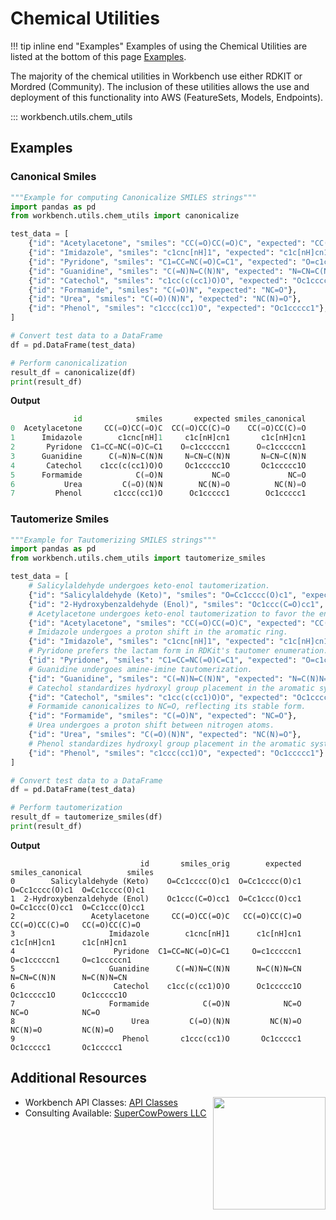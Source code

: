 # Chemical Utilities
!!! tip inline end "Examples"
    Examples of using the Chemical Utilities are listed at the bottom of this page [Examples](#examples).

The majority of the chemical utilities in Workbench use either RDKIT or Mordred (Community). The inclusion of these utilities allows the use and deployment of this functionality into AWS (FeatureSets, Models, Endpoints). 
    
::: workbench.utils.chem_utils


## Examples

### Canonical Smiles

```py title="examples/chem_utils/canonicalize_smiles.py"
"""Example for computing Canonicalize SMILES strings"""
import pandas as pd
from workbench.utils.chem_utils import canonicalize

test_data = [
    {"id": "Acetylacetone", "smiles": "CC(=O)CC(=O)C", "expected": "CC(=O)CC(C)=O"},
    {"id": "Imidazole", "smiles": "c1cnc[nH]1", "expected": "c1c[nH]cn1"},
    {"id": "Pyridone", "smiles": "C1=CC=NC(=O)C=C1", "expected": "O=c1cccccn1"},
    {"id": "Guanidine", "smiles": "C(=N)N=C(N)N", "expected": "N=CN=C(N)N"},
    {"id": "Catechol", "smiles": "c1cc(c(cc1)O)O", "expected": "Oc1ccccc1O"},
    {"id": "Formamide", "smiles": "C(=O)N", "expected": "NC=O"},
    {"id": "Urea", "smiles": "C(=O)(N)N", "expected": "NC(N)=O"},
    {"id": "Phenol", "smiles": "c1ccc(cc1)O", "expected": "Oc1ccccc1"},
]

# Convert test data to a DataFrame
df = pd.DataFrame(test_data)

# Perform canonicalization
result_df = canonicalize(df)
print(result_df)
```

**Output**

```py
              id            smiles       expected smiles_canonical
0  Acetylacetone     CC(=O)CC(=O)C  CC(=O)CC(C)=O    CC(=O)CC(C)=O
1      Imidazole        c1cnc[nH]1     c1c[nH]cn1       c1c[nH]cn1
2       Pyridone  C1=CC=NC(=O)C=C1    O=c1cccccn1      O=c1cccccn1
3      Guanidine      C(=N)N=C(N)N     N=CN=C(N)N       N=CN=C(N)N
4       Catechol    c1cc(c(cc1)O)O     Oc1ccccc1O       Oc1ccccc1O
5      Formamide            C(=O)N           NC=O             NC=O
6           Urea         C(=O)(N)N        NC(N)=O          NC(N)=O
7         Phenol       c1ccc(cc1)O      Oc1ccccc1        Oc1ccccc1
```

### Tautomerize Smiles
```py title="examples/chem_utils/tautomerize_smiles.py"
"""Example for Tautomerizing SMILES strings"""
import pandas as pd
from workbench.utils.chem_utils import tautomerize_smiles

test_data = [
    # Salicylaldehyde undergoes keto-enol tautomerization.
    {"id": "Salicylaldehyde (Keto)", "smiles": "O=Cc1cccc(O)c1", "expected": "O=Cc1cccc(O)c1"},
    {"id": "2-Hydroxybenzaldehyde (Enol)", "smiles": "Oc1ccc(C=O)cc1", "expected": "O=Cc1ccc(O)cc1"},
    # Acetylacetone undergoes keto-enol tautomerization to favor the enol form.
    {"id": "Acetylacetone", "smiles": "CC(=O)CC(=O)C", "expected": "CC(=O)CC(C)=O"},
    # Imidazole undergoes a proton shift in the aromatic ring.
    {"id": "Imidazole", "smiles": "c1cnc[nH]1", "expected": "c1c[nH]cn1"},
    # Pyridone prefers the lactam form in RDKit's tautomer enumeration.
    {"id": "Pyridone", "smiles": "C1=CC=NC(=O)C=C1", "expected": "O=c1cccccn1"},
    # Guanidine undergoes amine-imine tautomerization.
    {"id": "Guanidine", "smiles": "C(=N)N=C(N)N", "expected": "N=C(N)N=CN"},
    # Catechol standardizes hydroxyl group placement in the aromatic system.
    {"id": "Catechol", "smiles": "c1cc(c(cc1)O)O", "expected": "Oc1ccccc1O"},
    # Formamide canonicalizes to NC=O, reflecting its stable form.
    {"id": "Formamide", "smiles": "C(=O)N", "expected": "NC=O"},
    # Urea undergoes a proton shift between nitrogen atoms.
    {"id": "Urea", "smiles": "C(=O)(N)N", "expected": "NC(N)=O"},
    # Phenol standardizes hydroxyl group placement in the aromatic system.
    {"id": "Phenol", "smiles": "c1ccc(cc1)O", "expected": "Oc1ccccc1"}
]

# Convert test data to a DataFrame
df = pd.DataFrame(test_data)

# Perform tautomerization
result_df = tautomerize_smiles(df)
print(result_df)
```

**Output**

```
                             id       smiles_orig        expected smiles_canonical          smiles
0        Salicylaldehyde (Keto)    O=Cc1cccc(O)c1  O=Cc1cccc(O)c1   O=Cc1cccc(O)c1  O=Cc1cccc(O)c1
1  2-Hydroxybenzaldehyde (Enol)    Oc1ccc(C=O)cc1  O=Cc1ccc(O)cc1   O=Cc1ccc(O)cc1  O=Cc1ccc(O)cc1
2                 Acetylacetone     CC(=O)CC(=O)C   CC(=O)CC(C)=O    CC(=O)CC(C)=O   CC(=O)CC(C)=O
3                     Imidazole        c1cnc[nH]1      c1c[nH]cn1       c1c[nH]cn1      c1c[nH]cn1
4                      Pyridone  C1=CC=NC(=O)C=C1     O=c1cccccn1      O=c1cccccn1     O=c1cccccn1
5                     Guanidine      C(=N)N=C(N)N      N=C(N)N=CN       N=CN=C(N)N      N=C(N)N=CN
6                      Catechol    c1cc(c(cc1)O)O      Oc1ccccc1O       Oc1ccccc1O      Oc1ccccc1O
7                     Formamide            C(=O)N            NC=O             NC=O            NC=O
8                          Urea         C(=O)(N)N         NC(N)=O          NC(N)=O         NC(N)=O
9                        Phenol       c1ccc(cc1)O       Oc1ccccc1        Oc1ccccc1       Oc1ccccc1
```



## Additional Resources

<img align="right" src="../images/scp.png" width="180">

- Workbench API Classes: [API Classes](../api_classes/overview.md)
- Consulting Available: [SuperCowPowers LLC](https://www.supercowpowers.com)
